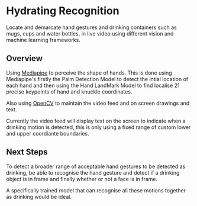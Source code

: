 # Hydrating Recognition

Locate and demarcate hand gestures and drinking containers such as mugs, cups and water bottles, in live video using different vision and machine learning frameworks.

## Overview

Using [Mediapipe](https://google.github.io/mediapipe/) to perceive the shape of hands. This is done using Mediapipe's firstly the Palm Detection Model to detect the intial location of each hand and then using the Hand LandMark Model to find localise 21 precise keypoints of hand and knuckle coordinates.

Also using [OpenCV](https://opencv.org/) to maintain the video feed and on screen drawings and text.

Currently the video feed will display text on the screen to indicate when a drinking motion is detected, this is only using a fixed range of custom lower and upper coordiante boundaries.

## Next Steps

To detect a broader range of acceptable hand gestures to be detected as drinking, be able to recognise the hand gesture and detect if a drinking object is in frame and finally whether or not a face is in frame.

A specifically trained model that can recognise all these motions together as drinking would be ideal.

